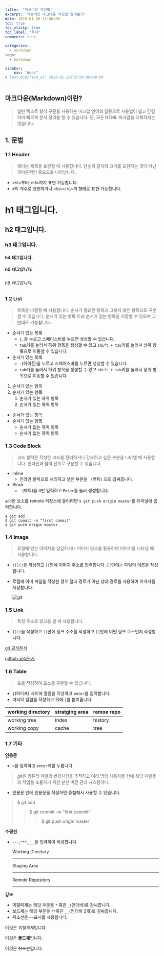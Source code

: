 ```yaml
---
title:  "마크다운 작성법"
excerpt: "기본적인 마크다운 작성법 알아보기"
date: 2020-01-26 12:00:00 
toc: true
toc_sticky: true
toc_label: "목차"
comments: true

categories:
  - markdown
tags:
  - markdown

sidebar:
    nav: "docs"
# last_modified_at: 2020-01-26T15:00:00+09:00
---
```



## 마크다운(Markdown)이란?

> 일반 텍스트 형식 구문을 사용하는 마크업 언어의 일종으로 사용법이 쉽고 간결하여 빠르게 문서 정리를 할 수 있습니다. 단, 모든 HTML 마크업을 대체하지는 않습니다.



## 1. 문법

### 1.1 Header

> 헤더는 제목을 표현할 때 사용합니다. 단순히 글자의 크기를 표현하는 것이 아닌 의미론적인 중요도를 나타냅니다.

* `<h1>`부터 `<h6>`까지 표현 가능합니다.
* `#`의 개수로 표현하거나 `<h1></h1>`의 형태로 표현 가능합니다.



# h1 태그입니다.

## h2 태그입니다.

### h3 태그입니다.

#### h4 태그입니다.

##### h5 태그입니다.

###### h6 태그입니다.



### 1.2 List

> 목록을 나열할 때 사용합니다. 순서가 필요한 항목과 그렇지 않은 항목으로 구분할 수 있습니다. 순서가 있는 항목 아래 순서가 없는 항목을 저장할 수 있으며 그 반대도 가능합니다.

* 순서가 없는 목록
  * `1.`을 누르고 스페이스바를 누르면 생성할 수 있습니다.
  * `tab`키를 눌러서 하위 항목을 생성할 수 있고 `shift + tab`키를 눌러서 상위 항목으로 이동할 수 있습니다.
* 순서가 있는 목록
  * `-`(하이픈)을 누르고 스페이스바를 누르면 생성할 수 있습니다.
  * `tab`키를 눌러서 하위 항목을 생성할 수 있고 `shift + tab`키를 눌러서 상위 항목으로 이동할 수 있습니다.



1. 순서가 있는 항목
2. 순서가 있는 항목
   1. 순서가 있는 하위 항목
   2. 순서가 있는 하위 항목



* 순서가 없는 항목
* 순서가 없는 항목
  * 순서가 없는 하위 항목
  * 순서가 없는 하위 항목



### 1.3 Code Block

> 코드 블럭은 작성한 코드를 정리하거나 강조하고 싶은 부분을 나타낼 때 사용합니다. 인라인과 블럭 단위로 구분할 수 있습니다.

* Inline
  * 인라인 블럭으로 처리하고 싶은 부분을 ` (백틱) 으로 감싸줍니다.
* Block
  * \` (백틱)을 3번 입력하고 `Enter`를 눌러 생성합니다.



`add`한 요소를  remote 저장소에 올리려면 `$ git push origin master`를 터미널에 입력합니다.

```shell
$ git add .
$ git commit -m "first commit"
$ git push origin master
```



### 1.4 Image

> 로컬에 있는 이미지를 삽입하거나 이미지 링크를 활용하여 이미지를 나타낼 때 사용합니다.

* `![]()`을 작성하고 `()`안에 이미지 주소를 입력합니다. `[]`안에는 파일의 이름을 작성합니다.

* 로컬에 이미 파일을 작성한 경우 절대 경로가 아닌 상대 경로를 사용하여 이미지를 저장합니다.

  ![git](https://miro.medium.com/max/2732/1*mtsk3fQ_BRemFidhkel3dA.png)

### 1.5 Link

> 특정 주소로 링크를 걸 때 사용합니다.

* `[]()`을 작성하고 `()`안에 링크 주소를 작성하고 `[]`안에 어떤 링크 주소인지 작성합니다.



[git 공식문서](https://git-scm.com/)

[github 공식문서](https://github.com/)



### 1.6 Table

> 표를 작성하여 요소를 구분할 수 있습니다.

* `|`(파이프) 사이에 컬럼을 작성하고 `enter`를 입력합니다.
* 마지막 컬럼을 작성하고 뒤에 `|`를 붙여줍니다.



| working directory | stratging area | remoe repo |
| ----------------- | -------------- | ---------- |
| working tree      | index          | history    |
| working copy      | cache          | tree       |



### 1.7 기타

**인용문**

* `>`을 입력하고 `enter`키를 누릅니다

> git은 컴퓨터 파일의 변경사항을 추적하고 여러 명의 사용자들 간에 해당 파일들의 작업을 조율하기 위한 분산 버전 관리 시스템이다.

* 인용문 안에 인용문을 작성하면 중첩해서 사용할 수 있습니다.

> $ git add .
>
> > $ git commit -m "first commit"
> >
> > > $ git push origin master



**수평선**

* `---`,`***`,`___`을 입력하여 작성합니다.

  Working Directory

  ---

  Staging Area

  ---

  Remote Repository

  ***



**강조**

* 이탤릭체는 해당 부분을 `*` 혹은 `_`(언더바)로 감싸줍니다.
* 보드체는 해당 부분을 `**`혹은 `__`(언더바 2개)로 감싸줍니다.
* 취소선은 `~~`표시를 사용합니다.

이것은 *이탤릭체*입니다.

이것은 **볼드체**입니다.

이것은 ~~취소선~~입니다.
